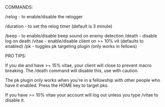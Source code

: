 COMMANDS:

/relog - to enable/disable the relogger

/duration <minutes> - to set the relog timer (default is 3 minute)

/beep - to enable/disable beep sound on enemy detection 
/death - disable log on death
/vitae - enable/disable client on >= 10% vit (defaults to enabled)
/pk - toggles pk targeting plugin (only works in fellows)

PRO TIPS:

If you die and have >= 15% vitae, your client will close to prevent macro breaking. 
The /death command will disable this, use with caution. 

The pk plugin only works when you're in a fellowship with other people who have it enabled.
Press the HOME key to target pks.

If you have >= 10% vitae your account will log out unless you type /vitae to disable it. 


